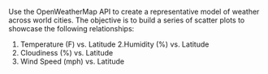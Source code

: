 Use the OpenWeatherMap API to create a representative model of weather across world cities.
The objective is to build a series of scatter plots to showcase the following relationships:

1. Temperature (F) vs. Latitude
2.Humidity (%) vs. Latitude
3. Cloudiness (%) vs. Latitude
4. Wind Speed (mph) vs. Latitude

